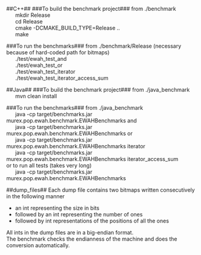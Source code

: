 ##C++##
###To build the benchmark project###
from ./benchmark<br/>
&nbsp;&nbsp;&nbsp;&nbsp;&nbsp;&nbsp;mkdir Release<br/>
&nbsp;&nbsp;&nbsp;&nbsp;&nbsp;&nbsp;cd Release<br/>
&nbsp;&nbsp;&nbsp;&nbsp;&nbsp;&nbsp;cmake -DCMAKE_BUILD_TYPE=Release ..<br/>
&nbsp;&nbsp;&nbsp;&nbsp;&nbsp;&nbsp;make<br/>

###To run the benchmarks###
from ./benchmark/Release (necessary because of hard-coded path for bitmaps)<br/>
&nbsp;&nbsp;&nbsp;&nbsp;&nbsp;&nbsp;./test/ewah_test_and<br/>
&nbsp;&nbsp;&nbsp;&nbsp;&nbsp;&nbsp;./test/ewah_test_or<br/>
&nbsp;&nbsp;&nbsp;&nbsp;&nbsp;&nbsp;./test/ewah_test_iterator<br/>
&nbsp;&nbsp;&nbsp;&nbsp;&nbsp;&nbsp;./test/ewah_test_iterator_access_sum<br/>

##Java##
###To build the benchmark project###
from ./java_benchmark<br/>
&nbsp;&nbsp;&nbsp;&nbsp;&nbsp;&nbsp;mvn clean install<br/>

###To run the benchmarks###
from ./java_benchmark<br/>
&nbsp;&nbsp;&nbsp;&nbsp;&nbsp;&nbsp;java -cp target/benchmarks.jar murex.pop.ewah.benchmark.EWAHBenchmarks and<br/>
&nbsp;&nbsp;&nbsp;&nbsp;&nbsp;&nbsp;java -cp target/benchmarks.jar murex.pop.ewah.benchmark.EWAHBenchmarks or<br/>
&nbsp;&nbsp;&nbsp;&nbsp;&nbsp;&nbsp;java -cp target/benchmarks.jar murex.pop.ewah.benchmark.EWAHBenchmarks iterator<br/>
&nbsp;&nbsp;&nbsp;&nbsp;&nbsp;&nbsp;java -cp target/benchmarks.jar murex.pop.ewah.benchmark.EWAHBenchmarks iterator_access_sum<br/>
or to run all tests (takes very long)<br/>
&nbsp;&nbsp;&nbsp;&nbsp;&nbsp;&nbsp;java -cp target/benchmarks.jar murex.pop.ewah.benchmark.EWAHBenchmarks<br/>

##dump_files##
Each dump file contains two bitmaps written consecutively in the following manner<br/>
<ul>
  <li>an int representing the size in bits</li>
  <li>followed by an int representing the number of ones</li>
  <li>followed by int representations of the positions of all the ones</li>
</ul>
All ints in the dump files are in a big-endian format.<br/>
The benchmark checks the endianness of the machine and does the conversion automatically.
